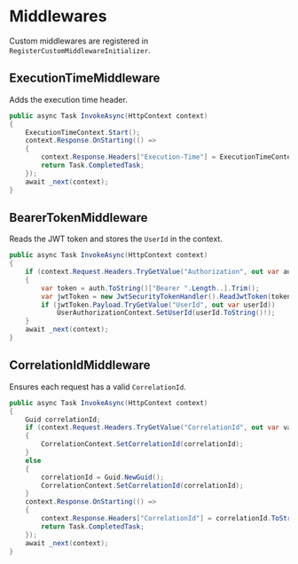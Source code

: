 # Middlewares

Custom middlewares are registered in `RegisterCustomMiddlewareInitializer`.

## ExecutionTimeMiddleware
Adds the execution time header.
```csharp
public async Task InvokeAsync(HttpContext context)
{
    ExecutionTimeContext.Start();
    context.Response.OnStarting(() =>
    {
        context.Response.Headers["Execution-Time"] = ExecutionTimeContext.GetFormattedExecutionTime();
        return Task.CompletedTask;
    });
    await _next(context);
}
```

## BearerTokenMiddleware
Reads the JWT token and stores the `UserId` in the context.
```csharp
public async Task InvokeAsync(HttpContext context)
{
    if (context.Request.Headers.TryGetValue("Authorization", out var auth) && auth.ToString().StartsWith("Bearer "))
    {
        var token = auth.ToString()["Bearer ".Length..].Trim();
        var jwtToken = new JwtSecurityTokenHandler().ReadJwtToken(token);
        if (jwtToken.Payload.TryGetValue("UserId", out var userId))
            UserAuthorizationContext.SetUserId(userId.ToString()!);
    }
    await _next(context);
}
```

## CorrelationIdMiddleware
Ensures each request has a valid `CorrelationId`.
```csharp
public async Task InvokeAsync(HttpContext context)
{
    Guid correlationId;
    if (context.Request.Headers.TryGetValue("CorrelationId", out var value) && Guid.TryParse(value, out correlationId))
    {
        CorrelationContext.SetCorrelationId(correlationId);
    }
    else
    {
        correlationId = Guid.NewGuid();
        CorrelationContext.SetCorrelationId(correlationId);
    }
    context.Response.OnStarting(() =>
    {
        context.Response.Headers["CorrelationId"] = correlationId.ToString();
        return Task.CompletedTask;
    });
    await _next(context);
}
```
